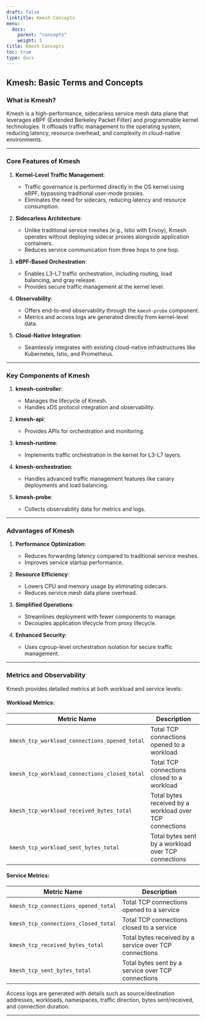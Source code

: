 ```yaml
---
draft: false
linktitle: Kmesh Concepts
menu:
  docs:
    parent: "concepts"
    weight: 5
title: Kmesh Concepts
toc: true
type: docs
---
```



## **Kmesh: Basic Terms and Concepts**

### **What is Kmesh?**
Kmesh is a high-performance, sidecarless service mesh data plane that leverages eBPF (Extended Berkeley Packet Filter) and programmable kernel technologies. It offloads traffic management to the operating system, reducing latency, resource overhead, and complexity in cloud-native environments.

---

### **Core Features of Kmesh**
1. **Kernel-Level Traffic Management**:
   - Traffic governance is performed directly in the OS kernel using eBPF, bypassing traditional user-mode proxies.
   - Eliminates the need for sidecars, reducing latency and resource consumption.

2. **Sidecarless Architecture**:
   - Unlike traditional service meshes (e.g., Istio with Envoy), Kmesh operates without deploying sidecar proxies alongside application containers.
   - Reduces service communication from three hops to one hop.

3. **eBPF-Based Orchestration**:
   - Enables L3-L7 traffic orchestration, including routing, load balancing, and gray release.
   - Provides secure traffic management at the kernel level.

4. **Observability**:
   - Offers end-to-end observability through the `kmesh-probe` component.
   - Metrics and access logs are generated directly from kernel-level data.

5. **Cloud-Native Integration**:
   - Seamlessly integrates with existing cloud-native infrastructures like Kubernetes, Istio, and Prometheus.

---

### **Key Components of Kmesh**
1. **kmesh-controller**:
   - Manages the lifecycle of Kmesh.
   - Handles xDS protocol integration and observability.

2. **kmesh-api**:
   - Provides APIs for orchestration and monitoring.

3. **kmesh-runtime**:
   - Implements traffic orchestration in the kernel for L3-L7 layers.

4. **kmesh-orchestration**:
   - Handles advanced traffic management features like canary deployments and load balancing.

5. **kmesh-probe**:
   - Collects observability data for metrics and logs.

---

### **Advantages of Kmesh**
1. **Performance Optimization**:
   - Reduces forwarding latency compared to traditional service meshes.
   - Improves service startup performance.

2. **Resource Efficiency**:
   - Lowers CPU and memory usage by eliminating sidecars.
   - Reduces service mesh data plane overhead.

3. **Simplified Operations**:
   - Streamlines deployment with fewer components to manage.
   - Decouples application lifecycle from proxy lifecycle.

4. **Enhanced Security**:
   - Uses cgroup-level orchestration isolation for secure traffic management.

---

### **Metrics and Observability**
Kmesh provides detailed metrics at both workload and service levels:

#### Workload Metrics:
| Metric Name                                   | Description                                                |
|-----------------------------------------------|------------------------------------------------------------|
| `kmesh_tcp_workload_connections_opened_total` | Total TCP connections opened to a workload                |
| `kmesh_tcp_workload_connections_closed_total` | Total TCP connections closed to a workload                |
| `kmesh_tcp_workload_received_bytes_total`     | Total bytes received by a workload over TCP connections    |
| `kmesh_tcp_workload_sent_bytes_total`         | Total bytes sent by a workload over TCP connections        |

#### Service Metrics:
| Metric Name                             | Description                                                |
|-----------------------------------------|------------------------------------------------------------|
| `kmesh_tcp_connections_opened_total`    | Total TCP connections opened to a service                 |
| `kmesh_tcp_connections_closed_total`    | Total TCP connections closed to a service                 |
| `kmesh_tcp_received_bytes_total`        | Total bytes received by a service over TCP connections     |
| `kmesh_tcp_sent_bytes_total`            | Total bytes sent by a service over TCP connections         |

Access logs are generated with details such as source/destination addresses, workloads, namespaces, traffic direction, bytes sent/received, and connection duration.

---



